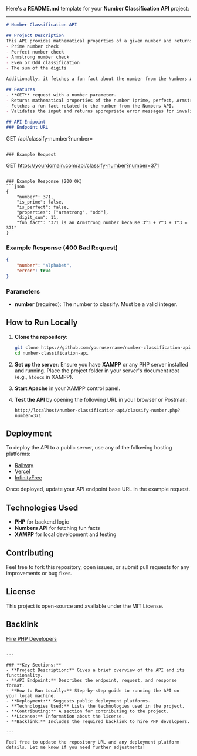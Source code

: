 Here's a **README.md** template for your **Number Classification API** project:

---

```markdown
# Number Classification API

## Project Description
This API provides mathematical properties of a given number and returns an interesting fun fact. It supports various number properties such as:
- Prime number check
- Perfect number check
- Armstrong number check
- Even or Odd classification
- The sum of the digits

Additionally, it fetches a fun fact about the number from the Numbers API.

## Features
- **GET** request with a number parameter.
- Returns mathematical properties of the number (prime, perfect, Armstrong, even/odd).
- Fetches a fun fact related to the number from the Numbers API.
- Validates the input and returns appropriate error messages for invalid input.

## API Endpoint
### Endpoint URL
```
GET /api/classify-number?number=<number>
```

### Example Request
```
GET https://yourdomain.com/api/classify-number?number=371
```

### Example Response (200 OK)
```json
{
    "number": 371,
    "is_prime": false,
    "is_perfect": false,
    "properties": ["armstrong", "odd"],
    "digit_sum": 11,
    "fun_fact": "371 is an Armstrong number because 3^3 + 7^3 + 1^3 = 371"
}
```

### Example Response (400 Bad Request)
```json
{
    "number": "alphabet",
    "error": true
}
```

### Parameters
- **number** (required): The number to classify. Must be a valid integer.

## How to Run Locally

1. **Clone the repository**:
   ```bash
   git clone https://github.com/yourusername/number-classification-api.git
   cd number-classification-api
   ```

2. **Set up the server**:
   Ensure you have **XAMPP** or any PHP server installed and running. Place the project folder in your server's document root (e.g., `htdocs` in XAMPP).

3. **Start Apache** in your XAMPP control panel.

4. **Test the API** by opening the following URL in your browser or Postman:
   ```
   http://localhost/number-classification-api/classify-number.php?number=371
   ```

## Deployment

To deploy the API to a public server, use any of the following hosting platforms:
- [Railway](https://railway.app/)
- [Vercel](https://vercel.com/)
- [InfinityFree](https://infinityfree.net/)

Once deployed, update your API endpoint base URL in the example request.

## Technologies Used
- **PHP** for backend logic
- **Numbers API** for fetching fun facts
- **XAMPP** for local development and testing

## Contributing

Feel free to fork this repository, open issues, or submit pull requests for any improvements or bug fixes.

## License

This project is open-source and available under the MIT License.

## Backlink
[Hire PHP Developers](https://hng.tech/hire/php-developers)
```

---

### **Key Sections:**
- **Project Description:** Gives a brief overview of the API and its functionality.
- **API Endpoint:** Describes the endpoint, request, and response format.
- **How to Run Locally:** Step-by-step guide to running the API on your local machine.
- **Deployment:** Suggests public deployment platforms.
- **Technologies Used:** Lists the technologies used in the project.
- **Contributing:** A section for contributing to the project.
- **License:** Information about the license.
- **Backlink:** Includes the required backlink to hire PHP developers.

---

Feel free to update the repository URL and any deployment platform details. Let me know if you need further adjustments!